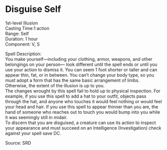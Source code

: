 # Disguise Self
1st-level Illusion<br>
Casting Time:1 action<br>
Range: Self<br>
Duration: 1 hour<br>
Component: V, S

Spell Description:<br>
You make yourself—including your clothing, armor, weapons, and other belongings on your person— look different until the spell ends or until you use your action to dismiss it. You can seem 1 foot shorter or taller and can appear thin, fat, or in between. You can’t change your body type, so you must adopt a form that has the same basic arrangement of limbs. Otherwise, the extent of the illusion is up to you.<br>The changes wrought by this spell fail to hold up to physical inspection. For example, if you use this spell to add a hat to your outfit, objects pass through the hat, and anyone who touches it would feel nothing or would feel your head and hair. If you use this spell to appear thinner than you are, the hand of someone who reaches out to touch you would bump into you while it was seemingly still in midair.<br>To discern that you are disguised, a creature can use its action to inspect your appearance and must succeed on an Intelligence (Investigation) check against your spell save DC.

Source: SRD